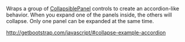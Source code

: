 Wraps a group of [CollapsiblePanel](/docs/controls/bootstrap/CollapsiblePanel) controls to create an accordion-like behavior.
When you expand one of the panels inside, the others will collapse. Only one panel can be expanded at the same time.

<http://getbootstrap.com/javascript/#collapse-example-accordion>